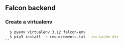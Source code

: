 ## Falcon backend

### Create a virtualenv

```sh
  $ pyenv virtualenv 3.12 falcon-env 
  $ pip3 install -r requirements.txt --no-cache-dir
``

